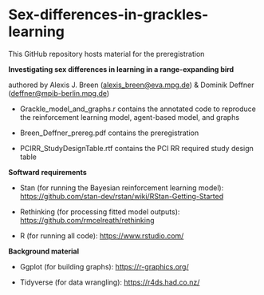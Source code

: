 # Sex-differences-in-grackles-learning

This GitHub repository hosts material for the preregistration

**Investigating sex differences in learning in a range-expanding bird**

authored by Alexis J. Breen (alexis_breen@eva.mpg.de) & Dominik Deffner (deffner@mpib-berlin.mpg.de)

- Grackle_model_and_graphs.r contains the annotated code to reproduce the reinforcement learning model, agent-based model, and graphs

- Breen_Deffner_prereg.pdf contains the preregistration

- PCIRR_StudyDesignTable.rtf contains the PCI RR required study design table

**Softward requirements**

- Stan (for running the Bayesian reinforcement learning model): https://github.com/stan-dev/rstan/wiki/RStan-Getting-Started

- Rethinking (for processing fitted model outputs): https://github.com/rmcelreath/rethinking

- R (for running all code): https://www.rstudio.com/

**Background material**

- Ggplot (for building graphs): https://r-graphics.org/

- Tidyverse (for data wrangling): https://r4ds.had.co.nz/
